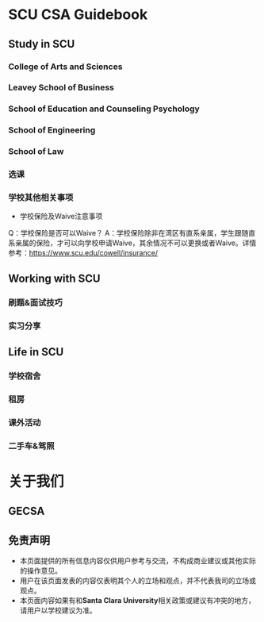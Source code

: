 # SCU CSA Guidebook

## Study in SCU

### College of Arts and Sciences

### Leavey School of Business

### School of Education and Counseling Psychology

### School of Engineering

### School of Law

### 选课

### 学校其他相关事项

* 学校保险及Waive注意事项

Q：学校保险是否可以Waive？
A：学校保险除非在湾区有直系亲属，学生跟随直系亲属的保险，才可以向学校申请Waive，其余情况不可以更换或者Waive。详情参考：https://www.scu.edu/cowell/insurance/

## Working with SCU

### 刷题&面试技巧

### 实习分享

## Life in SCU

### 学校宿舍

### 租房

### 课外活动

### 二手车&驾照

# 关于我们

## GECSA

## 免责声明

* 本页面提供的所有信息内容仅供用户参考与交流，不构成商业建议或其他实际的操作意见。
* 用户在该页面发表的内容仅表明其个人的立场和观点，并不代表我司的立场或观点。
* 本页面内容如果有和**Santa Clara University**相关政策或建议有冲突的地方，请用户以学校建议为准。
